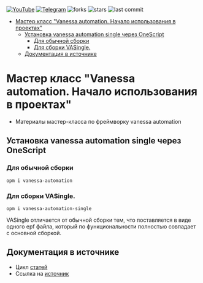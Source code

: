 [![YouTube](https://img.shields.io/badge/youtube-channel-red?style=for-the-badge&logo=youtube)](https://www.youtube.com/c/TqmUaSystems)
[![Telegram](https://img.shields.io/badge/chat-Telegram-blue.svg?style=for-the-badge)](https://t.me/joinchat/Rz30Yy9vXMYzNDkyy)
![forks](https://img.shields.io/github/forks/TQM-SYSTEMS/ed_vanessa_automation?style=for-the-badge)
![stars](https://img.shields.io/github/stars/TQM-SYSTEMS/ed_vanessa_automation?style=for-the-badge)
![last commit](https://img.shields.io/github/last-commit/TQM-SYSTEMS/ed_vanessa_automation?style=for-the-badge)

- [Мастер класс "Vanessa automation. Начало использования в проектах"](#мастер-класс-vanessa-automation-начало-использования-в-проектах)
  - [Установка vanessa automation single через OneScript](#установка-vanessa-automation-single-через-onescript)
    - [Для обычной сборки](#для-обычной-сборки)
    - [Для сборки VASingle.](#для-сборки-vasingle)
  - [Документация в источнике](#документация-в-источнике)
# Мастер класс "Vanessa automation. Начало использования в проектах"
 - Материалы мастер-класса по фреймворку vanessa automation

## Установка vanessa automation single через OneScript

### Для обычной сборки

`opm i vanessa-automation`
### Для сборки VASingle.

`opm i vanessa-automation-single`

VASingle отличается от обычной сборки тем, что поставляется в виде одного epf файла, который по функциональности полностью совпадает с основной сборкой.

## Документация в источнике

- Цикл [статей](doc/readme.md)
- Ссылка на [источник](https://github.com/Pr-Mex/vanessa-automation/blob/develop/docs/index.md)